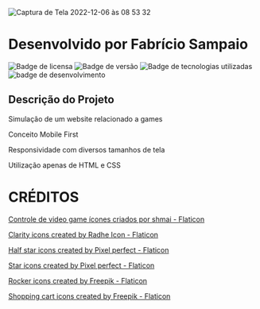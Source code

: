 ![Captura de Tela 2022-12-06 às 08 53 32](https://user-images.githubusercontent.com/113443681/205904860-18c750c7-018c-4441-82a0-6e63b8b6b910.png)

<h1>Desenvolvido por Fabrício Sampaio</h1>
  
  ![Badge de licensa](https://img.shields.io/badge/License-MIT-brightgreen)
  ![Badge de versão](https://img.shields.io/badge/Version-1.0-brightgreen)
  ![Badge de tecnologias utilizadas](https://img.shields.io/badge/Technologies-HTML%20%2F%20CSS-blue)
  ![badge de desenvolvimento](https://img.shields.io/badge/Concept-Mobile%20First-blue)
  
<h2>Descrição do Projeto</h2>
 <p>Simulação de um website relacionado a games
 <p>Conceito Mobile First
 <p>Responsividade com diversos tamanhos de tela
 <p>Utilização apenas de HTML e CSS


# CRÉDITOS

<a href="https://www.flaticon.com/br/icones-gratis/controle-de-video-game" title="controle de video game ícones">Controle de video game ícones criados por shmai - Flaticon</a>

<a href="https://www.flaticon.com/free-icons/clarity" title="clarity icons">Clarity icons created by Radhe Icon - Flaticon</a>

<a href="https://www.flaticon.com/free-icons/half-star" title="half star icons">Half star icons created by Pixel perfect - Flaticon</a>

<a href="https://www.flaticon.com/free-icons/star" title="star icons">Star icons created by Pixel perfect - Flaticon</a>

<a href="https://www.flaticon.com/free-icons/rocker" title="rocker icons">Rocker icons created by Freepik - Flaticon</a>

<a href="https://www.flaticon.com/free-icons/shopping-cart" title="shopping cart icons">Shopping cart icons created by Freepik - Flaticon</a>



